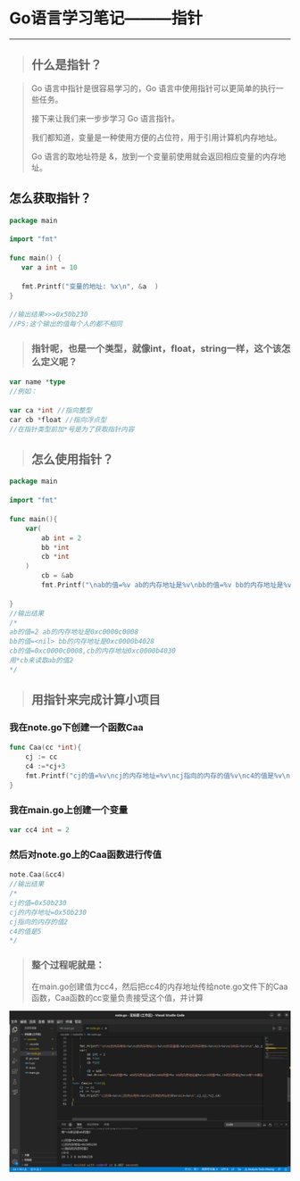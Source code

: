 # Go语言学习笔记———指针

------

> ## 什么是指针？

> Go 语言中指针是很容易学习的，Go 语言中使用指针可以更简单的执行一些任务。
>
> 接下来让我们来一步步学习 Go 语言指针。
>
> 我们都知道，变量是一种使用方便的占位符，用于引用计算机内存地址。
>
> Go 语言的取地址符是 &，放到一个变量前使用就会返回相应变量的内存地址。

## 怎么获取指针？

```go
package main

import "fmt"

func main() {
   var a int = 10  

   fmt.Printf("变量的地址: %x\n", &a  )
}

//输出结果>>>0x50b230
//PS:这个输出的值每个人的都不相同

```

> ### 指针呢，也是一个类型，就像int，float，string一样，这个该怎么定义呢？

```go
var name *type
//例如：

var ca *int //指向整型
car cb *float //指向浮点型
//在指针类型前加*号是为了获取指针内容
```

> ## 怎么使用指针？

```go
package main

import "fmt"

func main(){
	var(
		ab int = 2
		bb *int
		cb *int
	)
		cb = &ab
		fmt.Printf("\nab的值=%v ab的内存地址是%v\nbb的值=%v bb的内存地址是%v\ncb的值=%v,cb的内存地址%v\n用*cb来读取ab的值%v\n\n",ab,&ab,bb,&bb,cb,&cb,*cb)
    
}
//输出结果
/*
ab的值=2 ab的内存地址是0xc0000c0008
bb的值=<nil> bb的内存地址是0xc0000b4028
cb的值=0xc0000c0008,cb的内存地址0xc0000b4030
用*cb来读取ab的值2
*/
```

> ## 用指针来完成计算小项目

### 我在note.go下创建一个函数Caa

```go
func Caa(cc *int){
	cj := cc
    c4 :=*cj+3
	fmt.Printf("cj的值=%v\ncj的内存地址=%v\ncj指向的内存的值%v\nc4的值是%v\n",cj,cj,*cj,c4)
}

```



### 我在main.go上创建一个变量

```go
var cc4 int = 2
```

### 然后对note.go上的Caa函数进行传值

```go
note.Caa(&cc4)
//输出结果
/*
cj的值=0x50b230
cj的内存地址=0x50b230
cj指向的内存的值2
c4的值是5
*/
```

> ### 整个过程呢就是：
>
> 在main.go创建值为cc4，然后把cc4的内存地址传给note.go文件下的Caa函数，Caa函数的cc变量负责接受这个值，并计算

![go_3](https://github.com/pake0224/go_learn/blob/main/%E6%8B%89%E8%A5%BF%E5%A7%86/%E6%88%AA%E5%9B%BE%202022-12-08%2023-54-56.png)